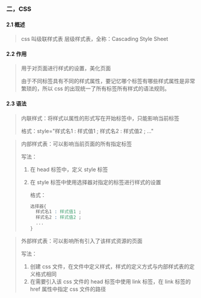 ### 二，CSS

#### 2.1 概述

> css 叫级联样式表 层级样式表，全称：Cascading Style Sheet

#### 2.2 作用

> 用于对页面进行样式的设置，美化页面
>
> 由于不同标签具有不同的样式属性，要记忆哪个标签有哪些样式属性是非常繁琐的，所以 css 的出现统一了所有标签所有样式的语法规则。

#### 2.3 语法

> 内联样式：将样式以属性的形式写在开始标签中，只能影响当前标签
>
> 格式：style="样式名1 : 样式值1 ; 样式名2 : 样式值2 ; ..."

> 内部样式表：可以影响当前页面的所有指定标签
>
> 写法：
>
>  1. 在 head 标签中，定义 style 标签
>
>  2. 在 style 标签中使用选择器对指定的标签进行样式的设置
>
>     格式：
>
>     ```css
>     选择器{
>     	样式名1 : 样式值1 ;
>     	样式名2 : 样式值2 ;
>     	...
>     }
>     ```

> 外部样式表：可以影响所有引入了该样式资源的页面
>
> 写法：
>
> 1. 创建 css 文件，在文件中定义样式，样式的定义方式与内部样式表的定义格式相同
> 2. 在需要引入该 css 文件的 head 标签中使用 link 标签，在 link 标签的 href 属性中指定 css 文件的路径